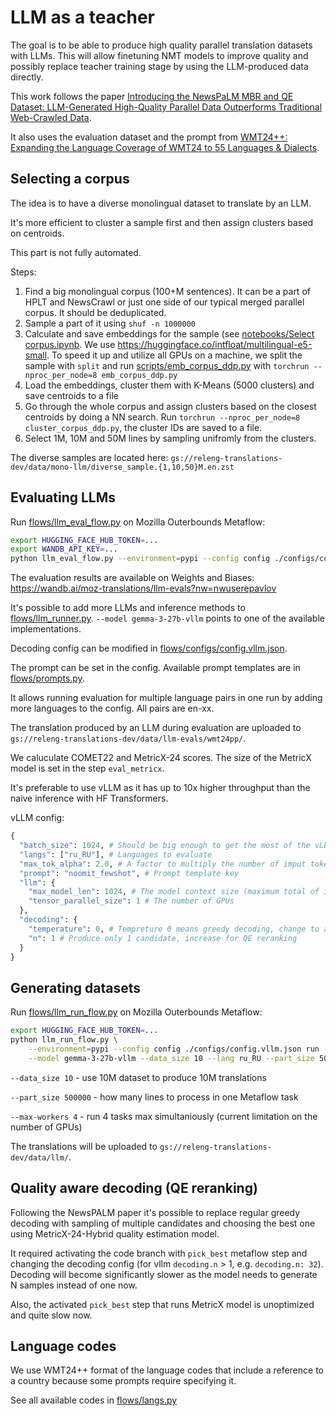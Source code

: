 # LLM as a teacher


The goal is to be able to produce high quality parallel translation datasets with LLMs.
This will allow finetuning NMT models to improve quality and possibly replace teacher training stage by using the LLM-produced data directly.

This work follows the paper [Introducing the NewsPaLM MBR and QE Dataset:
LLM-Generated High-Quality Parallel Data Outperforms Traditional
Web-Crawled Data](https://arxiv.org/pdf/2408.06537).

It also uses the evaluation dataset and the prompt from [WMT24++: Expanding the Language Coverage of WMT24 to 55 Languages & Dialects](https://arxiv.org/html/2502.12404v1).


## Selecting a corpus

The idea is to have a diverse monolingual dataset to translate by an LLM.

It's more efficient to cluster a sample first and then assign clusters based on centroids.

This part is not fully automated.

Steps:
1. Find a big monolingual corpus (100+M sentences). It can be a part of HPLT and NewsCrawl or just one side of our typical merged parallel corpus. It should be deduplicated.
2. Sample a part of it using `shuf -n 1000000`
3. Calculate and save embeddings for the sample (see [notebooks/Select corpus.ipynb](). 
We use https://huggingface.co/intfloat/multilingual-e5-small. To speed it up and utilize all GPUs on a machine, we split the sample with `split` and run [scripts/emb_corpus_ddp.py]() with `torchrun --nproc_per_node=8 emb_corpus_ddp.py`
4. Load the embeddings, cluster them with K-Means (5000 clusters) and save centroids to a file
5. Go through the whole corpus and assign clusters based on the closest centroids by doing a NN search. Run `torchrun --nproc_per_node=8 cluster_corpus_ddp.py`, the cluster IDs are saved to a file.
6. Select 1M, 10M and 50M lines by sampling unifromly from the clusters.

The diverse samples are located here: `gs://releng-translations-dev/data/mono-llm/diverse_sample.{1,10,50}M.en.zst` 

## Evaluating LLMs

Run [flows/llm_eval_flow.py]() on Mozilla Outerbounds Metaflow:

```bash
export HUGGING_FACE_HUB_TOKEN=...
export WANDB_API_KEY=...
python llm_eval_flow.py --environment=pypi --config config ./configs/config.vllm.json run --experiment greedy --model gemma-3-27b-vllm
```

The evaluation results are available on Weights and Biases: https://wandb.ai/moz-translations/llm-evals?nw=nwuserepavlov

It's possible to add more LLMs and inference methods to [flows/llm_runner.py](). `--model gemma-3-27b-vllm` points to one of the available implementations.

Decoding config can be modified in [flows/configs/config.vllm.json]().

The prompt can be set in the config. Available prompt templates are in [flows/prompts.py]().

It allows running evaluation for multiple language pairs in one run by adding more languages to the config. All pairs are en-xx.

The translation produced by an LLM during evaluation are uploaded to `gs://releng-translations-dev/data/llm-evals/wmt24pp/`.

We caluculate COMET22 and MetricX-24 scores. The size of the MetricX model is set in the step `eval_metricx`.

It's preferable to use vLLM as it has up to 10x higher throughput than the naive inference with HF Transformers.

vLLM config:

```python
{
  "batch_size": 1024, # Should be big enough to get the most of the vLLM optimizations
  "langs": ["ru_RU"], # Languages to evaluate
  "max_tok_alpha": 2.0, # A factor to multiply the number of imput tokens to get the maximum number of output tokens. It might depend on the output language. An optimization.
  "prompt": "noomit_fewshot", # Prompt template key
  "llm": {
    "max_model_len": 1024, # The model context size (maximum total of input and output tokens)
    "tensor_parallel_size": 1 # The number of GPUs
  },
  "decoding": {
    "temperature": 0, # Tempreture 0 means greedy decoding, change to activate sampling
    "n": 1 # Produce only 1 candidate, increase for QE reranking
  }
}
```

## Generating datasets

Run [flows/llm_run_flow.py]() on Mozilla Outerbounds Metaflow:

```bash
export HUGGING_FACE_HUB_TOKEN=...
python llm_run_flow.py \
    --environment=pypi --config config ./configs/config.vllm.json run --experiment finetune10M \
    --model gemma-3-27b-vllm --data_size 10 --lang ru_RU --part_size 500000 --max-workers 4
```

`--data_size 10` - use 10M dataset to produce 10M translations

`--part_size 500000` - how many lines to process in one Metaflow task

`--max-workers 4` - run 4 tasks max simultaniously (current limitation on the number of GPUs)

The translations will be uploaded to `gs://releng-translations-dev/data/llm/`.

## Quality aware decoding (QE reranking)

Following the NewsPALM paper it's possible to replace regular greedy decoding with sampling of multiple candidates and choosing the best one using MetricX-24-Hybrid quality estimation model.

It required activating the code branch with `pick_best` metaflow step and changing the decoding config (for vllm `decoding.n` > 1, e.g. `decoding.n: 32`).
Decoding will become significantly slower as the model needs to generate N samples instead of one now.

Also, the activated `pick_best` step that runs MetricX model is unoptimized and quite slow now.

## Language codes

We use WMT24++ format of the language codes that include a reference to a country because some prompts require specifying it.

See all available codes in [flows/langs.py]()


